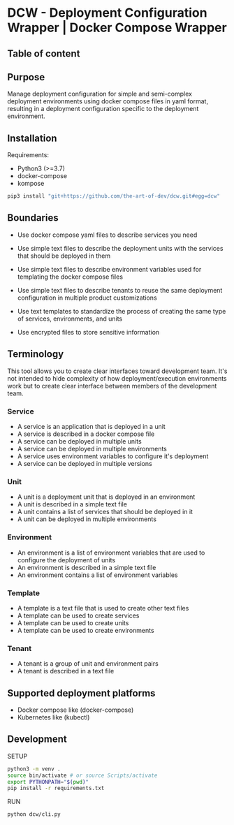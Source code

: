 # DCW - Deployment Configuration Wrapper | Docker Compose Wrapper

## Table of content

## Purpose

Manage deployment configuration for simple and semi-complex deployment environments using docker compose files in yaml
format, resulting in a deployment configuration specific to the deployment environment.

## Installation

Requirements:

- Python3 (>=3.7)
- docker-compose
- kompose

```sh
pip3 install "git+https://github.com/the-art-of-dev/dcw.git#egg=dcw"
```

## Boundaries

- Use docker compose yaml files to describe services you need

- Use simple text files to describe the deployment units with the services that should be deployed in them

- Use simple text files to describe environment variables used for templating the docker compose files

- Use simple text files to describe tenants to reuse the same deployment configuration in multiple product customizations

- Use text templates to standardize the process of creating the same type of services, environments, and units

- Use encrypted files to store sensitive information

## Terminology

This tool allows you to create clear interfaces toward development team. It's not intended to hide complexity of how
deployment/execution environments work but to create clear interface between members of the development team.

### Service

- A service is an application that is deployed in a unit
- A service is described in a docker compose file
- A service can be deployed in multiple units
- A service can be deployed in multiple environments
- A service uses environment variables to configure it's deployment
- A service can be deployed in multiple versions

### Unit

- A unit is a deployment unit that is deployed in an environment
- A unit is described in a simple text file
- A unit contains a list of services that should be deployed in it
- A unit can be deployed in multiple environments

### Environment

- An environment is a list of environment variables that are used to configure the deployment of units
- An environment is described in a simple text file
- An environment contains a list of environment variables

### Template

- A template is a text file that is used to create other text files
- A template can be used to create services
- A template can be used to create units
- A template can be used to create environments

### Tenant

- A tenant is a group of unit and environment pairs
- A tenant is described in a text file

## Supported deployment platforms

- Docker compose like (docker-compose)
- Kubernetes like (kubectl)


## Development

SETUP
```bash
python3 -m venv .
source bin/activate # or source Scripts/activate
export PYTHONPATH="$(pwd)"
pip install -r requirements.txt
```

RUN
```bash
python dcw/cli.py
```